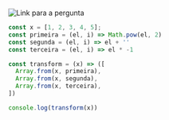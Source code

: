

![]()


![Link para a pergunta](https://www.facebook.com/groups/nodejsbrasil/permalink/938231559643465/)


```js
const x = [1, 2, 3, 4, 5];
const primeira = (el, i) => Math.pow(el, 2)
const segunda = (el, i) => el + ''
const terceira = (el, i) => el * -1

const transform = (x) => ([
  Array.from(x, primeira),
  Array.from(x, segunda),
  Array.from(x, terceira),
])

console.log(transform(x))
```